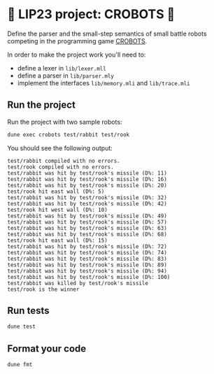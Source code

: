 # 🤖 LIP23 project: CROBOTS 🤖

Define the parser and the small-step semantics of small battle robots competing in the programming game [CROBOTS](https://crobots.deepthought.it/home.php).

In order to make the project work you'll need to:
- define a lexer in `lib/lexer.mll`
- define a parser in `lib/parser.mly`
- implement the interfaces `lib/memory.mli` and `lib/trace.mli`

## Run the project

Run the project with two sample robots:

```bash
dune exec crobots test/rabbit test/rook
```

You should see the following output:

```
test/rabbit compiled with no errors.
test/rook compiled with no errors.
test/rabbit was hit by test/rook's missile (D%: 11)
test/rabbit was hit by test/rook's missile (D%: 16)
test/rabbit was hit by test/rook's missile (D%: 20)
test/rook hit east wall (D%: 5)
test/rabbit was hit by test/rook's missile (D%: 32)
test/rabbit was hit by test/rook's missile (D%: 42)
test/rook hit west wall (D%: 10)
test/rabbit was hit by test/rook's missile (D%: 49)
test/rabbit was hit by test/rook's missile (D%: 57)
test/rabbit was hit by test/rook's missile (D%: 63)
test/rabbit was hit by test/rook's missile (D%: 68)
test/rook hit east wall (D%: 15)
test/rabbit was hit by test/rook's missile (D%: 72)
test/rabbit was hit by test/rook's missile (D%: 74)
test/rabbit was hit by test/rook's missile (D%: 83)
test/rabbit was hit by test/rook's missile (D%: 89)
test/rabbit was hit by test/rook's missile (D%: 94)
test/rabbit was hit by test/rook's missile (D%: 100)
test/rabbit was killed by test/rook's missile
test/rook is the winner
```

## Run tests

```bash
dune test
```

## Format your code

```bash
dune fmt
```
